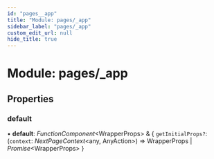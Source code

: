 ```yaml
---
id: "pages__app"
title: "Module: pages/_app"
sidebar_label: "pages/_app"
custom_edit_url: null
hide_title: true
---
```


# Module: pages/\_app

## Properties

### default

• **default**: *FunctionComponent*<WrapperProps\> & { `getInitialProps?`: (`context`: *NextPageContext*<any, AnyAction\>) => WrapperProps \| *Promise*<WrapperProps\>  }
